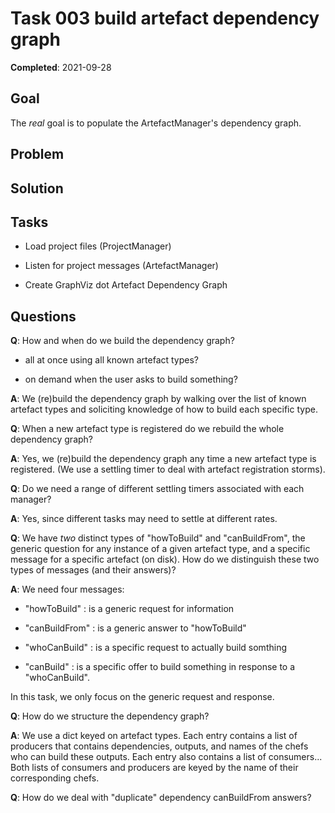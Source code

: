 # Task 003 build artefact dependency graph

**Completed**: 2021-09-28

## Goal

The *real* goal is to populate the ArtefactManager's dependency graph.

## Problem

## Solution

## Tasks

- Load project files (ProjectManager)

- Listen for project messages (ArtefactManager)

- Create GraphViz dot Artefact Dependency Graph

## Questions

**Q**: How and when do we build the dependency graph?

  - all at once using all known artefact types?

  - on demand when the user asks to build something?

**A**: We (re)build the dependency graph by walking over the list of known
artefact types and soliciting knowledge of how to build each specific
type.

**Q**: When a new artefact type is registered do we rebuild the whole
dependency graph?

**A**: Yes, we (re)build the dependency graph any time a new artefact type
is registered. (We use a settling timer to deal with artefact registration
storms).

**Q**: Do we need a range of different settling timers associated with
each manager?

**A**: Yes, since different tasks may need to settle at different rates.

**Q**: We have *two* distinct types of "howToBuild" and "canBuildFrom",
the generic question for any instance of a given artefact type, and a
specific message for a specific artefact (on disk). How do we distinguish
these two types of messages (and their answers)?

**A**: We need four messages:

- "howToBuild" : is a generic request for information

- "canBuildFrom" : is a generic answer to "howToBuild"

- "whoCanBuild" : is a specific request to actually build somthing

- "canBuild" : is a specific offer to build something in response to a
  "whoCanBuild".

In this task, we only focus on the generic request and response.

**Q**: How do we structure the dependency graph?

**A**: We use a dict keyed on artefact types. Each entry contains a list
of producers that contains dependencies, outputs, and names of the chefs
who can build these outputs. Each entry also contains a list of
consumers... Both lists of consumers and producers are keyed by the name
of their corresponding chefs.

**Q**: How do we deal with "duplicate" dependency canBuildFrom answers?
